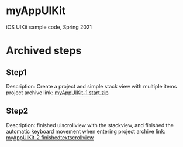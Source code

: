 # myAppUIKit
iOS UIKit sample code, Spring 2021

# Archived steps
## Step1
Description: Create a project and simple stack view with multiple items
project archive link: [myAppUIKit-1 start.zip](https://drive.google.com/file/d/1cTlK3GTk-f1xy_2VHdETB7bqe3ZWkEVN/view?usp=sharing)

## Step2
Description: finished uiscrollview with the stackview, and finished the automatic keyboard movement when entering
project archive link: [myAppUIKit-2 finishedtextscrollview](https://drive.google.com/file/d/1cVhRfShYxSvtfuV4x7iubLqYPcyaWoRh/view?usp=sharing)
